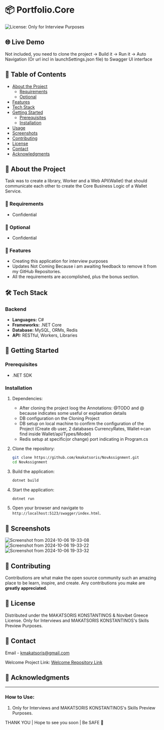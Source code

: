 # 📦 Portfolio.Core

![License: Only for Interview Purposes](https://github.com/kmakatsoris/Portfolio.Core)

## 🌐 Live Demo

Not included, you need to clone the project -> Build it -> Run it -> Auto Navigation (Or url incl in launchSettings.json file) to Swagger UI interface

## 📝 Table of Contents

- [About the Project](#about-the-project)
  - [Requirements](#requirements)
  - [Optional](#optional)
- [Features](#features)
- [Tech Stack](#tech-stack)
- [Getting Started](#getting-started)
  - [Prerequisites](#prerequisites)
  - [Installation](#installation)
- [Usage](#usage)
- [Screenshots](#screenshots)
- [Contributing](#contributing)
- [License](#license)
- [Contact](#contact)
- [Acknowledgments](#acknowledgments)

## 📖 About the Project

Task was to create a library, Worker and a Web API(Wallet) that should communicate each other to create the Core Business Logic of a Wallet Service.

### 📖 Requirements

- Confidential

### 📖 Optional

- Confidential

### 🎯 Features

- Creating this application for interview purposes
- Updates Not Coming Because i am awaiting feedback to remove it from my GitHub Repositories.
- All the requirements are accomplished, plus the bonus section.

## 🛠 Tech Stack

### **Backend**

- **Languages:** C#
- **Frameworks:** .NET Core
- **Database:** MySQL, ORMs, Redis
- **API:** RESTful, Workers, Libraries

## 🚀 Getting Started

### Prerequisites

- .NET SDK

### Installation

1. Dependencies:

   - After cloning the project loog the Annotations: @TODO and @ because indicates some useful or explanation details
   - DB configuration on the Cloning Project
   - DB setup on local machine to confirm the configuration of the Project (Create db user, 2 databases CurrencyRates, Wallet->can find inside Wallet/api/Types/Model)
   - Redis setup at specific(or change) port indicating in Program.cs

2. Clone the repository:

   ```bash
   git clone https://github.com/kmakatsoris/NovAssignment.git
   cd NovAssignment
   ```

3. Build the application:

   ```bash
   dotnet build
   ```

4. Start the application:

   ```bash
   dotnet run
   ```

5. Open your browser and navigate to `http://localhost:5123/swagger/index.html`.

## 📸 Screenshots
![Screenshot from 2024-10-06 19-33-08](https://github.com/user-attachments/assets/afacfe89-e52b-45e7-87bc-366ccfd5cdc3)
![Screenshot from 2024-10-06 19-33-22](https://github.com/user-attachments/assets/b749e967-f354-4b31-ae2c-0f976e83c084)
![Screenshot from 2024-10-06 19-33-32](https://github.com/user-attachments/assets/3195854a-2934-41da-afd5-3dd38dbab599)

## 🤝 Contributing

Contributions are what make the open source community such an amazing place to be learn, inspire, and create. Any contributions you make are **greatly appreciated**.

## 📜 License

Distributed under the MAKATSORIS KONSTANTINOS & Novibet Greece License. Only for Interviews and MAKATSORIS KONSTANTINOS's Skills Preview Purposes.

## 📧 Contact

Email - [kmakatsoris@gmail.com](mailto:kmakatsoris@gmail.com)

Welcome Project Link: [Welcome Repository Link](https://github.com/kmakatsoris/NovAssignment)

## 🙏 Acknowledgments

---

### How to Use:

1. Only for Interviews and MAKATSORIS KONSTANTINOS's Skills Preview Purposes.

THANK YOU | Hope to see you soon | Be SAFE 🙏

